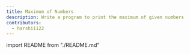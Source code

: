 ```yaml
---
title: Maximum of Numbers
description: Write a program to print the maximum of given numbers
contributors:
  - harshi1122
---
```


import README from "./README.md"

<README />
